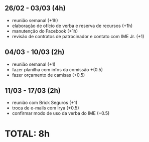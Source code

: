 ## 26/02 - 03/03 (4h)
- reunião semanal (+1h)
- elaboração de ofício de verba e reserva de recursos (+1h)
- manutenção do Facebook (+1h)
- revisão de contratos de patrocinador e contato com IME Jr. (+1)

## 04/03 - 10/03 (2h)

- reunião semanal (+1)
- fazer planilha com infos da comissão +(0.5)
- fazer orçamento de camisas (+0.5)

## 11/03 - 17/03 (2h)

- reunião com Brick Seguros (+1)
- troca de e-mails com Irya (+0.5)
- confirmar modo de uso da verba do IME (+0.5)

# TOTAL: 8h
